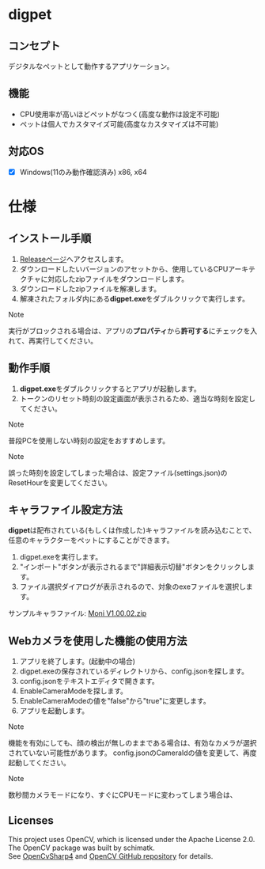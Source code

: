 # digpet
## コンセプト
デジタルなペットとして動作するアプリケーション。
## 機能
- CPU使用率が高いほどペットがなつく(高度な動作は設定不可能)
- ペットは個人でカスタマイズ可能(高度なカスタマイズは不可能)
## 対応OS
- [x] Windows(11のみ動作確認済み) x86, x64

# 仕様
## インストール手順
1. [Releaseページ](https://github.com/RFTtama/digpet/releases)へアクセスします。
2. ダウンロードしたいバージョンのアセットから、使用しているCPUアーキテクチャに対応したzipファイルをダウンロードします。
3. ダウンロードしたzipファイルを解凍します。
4. 解凍されたフォルダ内にある**digpet.exe**をダブルクリックで実行します。
> [!NOTE]
> 実行がブロックされる場合は、アプリの**プロパティ**から**許可する**にチェックを入れて、再実行してください。
## 動作手順
1. **digpet.exe**をダブルクリックするとアプリが起動します。
2. トークンのリセット時刻の設定画面が表示されるため、適当な時刻を設定してください。
> [!NOTE]
> 普段PCを使用しない時刻の設定をおすすめします。

> [!NOTE]
> 誤った時刻を設定してしまった場合は、設定ファイル(settings.json)のResetHourを変更してください。
## キャラファイル設定方法
**digpet**は配布されている(もしくは作成した)キャラファイルを読み込むことで、任意のキャラクターをペットにすることができます。
1. digpet.exeを実行します。
2. "インポート"ボタンが表示されるまで"詳細表示切替"ボタンをクリックします。
3. ファイル選択ダイアログが表示されるので、対象のexeファイルを選択します。

サンプルキャラファイル: [Moni V1.00.02.zip](https://github.com/user-attachments/files/18813168/Moni.V1.00.02.zip)

## Webカメラを使用した機能の使用方法
1. アプリを終了します。(起動中の場合)
2. digpet.exeの保存されているディレクトリから、config.jsonを探します。
3. config.jsonをテキストエディタで開きます。
4. EnableCameraModeを探します。
5. EnableCameraModeの値を"false"から"true"に変更します。
6. アプリを起動します。

> [!NOTE]
> 機能を有効にしても、顔の検出が無しのままである場合は、有効なカメラが選択されていない可能性があります。
> config.jsonのCameraIdの値を変更して、再度起動してください。

> [!NOTE]
> 数秒間カメラモードになり、すぐにCPUモードに変わってしまう場合は、

## Licenses
This project uses OpenCV, which is licensed under the Apache License 2.0.<br>
The OpenCV package was built by schimatk.<br>
See [OpenCvSharp4](https://github.com/shimat/opencvsharp) and [OpenCV GitHub repository](https://github.com/opencv/opencv) for details.<br>
